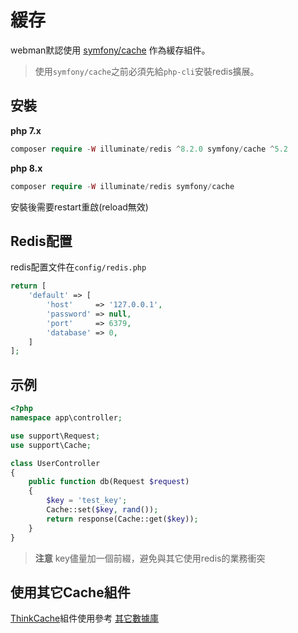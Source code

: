 # 緩存

webman默認使用 [symfony/cache](https://github.com/symfony/cache) 作為緩存組件。

> 使用`symfony/cache`之前必須先給`php-cli`安裝redis擴展。

## 安裝
**php 7.x**
```php
composer require -W illuminate/redis ^8.2.0 symfony/cache ^5.2
```
**php 8.x**
```php
composer require -W illuminate/redis symfony/cache
```

安裝後需要restart重啟(reload無效)


## Redis配置
redis配置文件在`config/redis.php`
```php
return [
    'default' => [
        'host'     => '127.0.0.1',
        'password' => null,
        'port'     => 6379,
        'database' => 0,
    ]
];
```

## 示例
```php
<?php
namespace app\controller;

use support\Request;
use support\Cache;

class UserController
{
    public function db(Request $request)
    {
        $key = 'test_key';
        Cache::set($key, rand());
        return response(Cache::get($key));
    }
}
```

> **注意**
> key儘量加一個前綴，避免與其它使用redis的業務衝突

## 使用其它Cache組件

[ThinkCache](https://github.com/top-think/think-cache)組件使用參考 [其它數據庫](others.md#ThinkCache)
